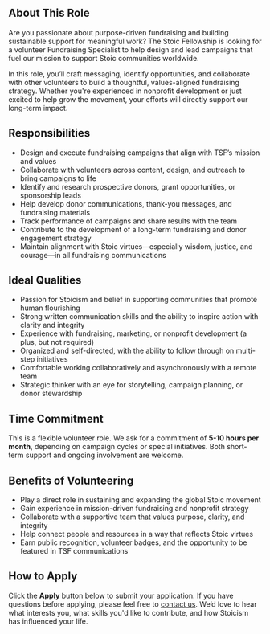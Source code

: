 ## About This Role

Are you passionate about purpose-driven fundraising and building sustainable support for meaningful work? The Stoic Fellowship is looking for a volunteer Fundraising Specialist to help design and lead campaigns that fuel our mission to support Stoic communities worldwide.

In this role, you’ll craft messaging, identify opportunities, and collaborate with other volunteers to build a thoughtful, values-aligned fundraising strategy. Whether you're experienced in nonprofit development or just excited to help grow the movement, your efforts will directly support our long-term impact.

## Responsibilities

- Design and execute fundraising campaigns that align with TSF’s mission and values
- Collaborate with volunteers across content, design, and outreach to bring campaigns to life
- Identify and research prospective donors, grant opportunities, or sponsorship leads
- Help develop donor communications, thank-you messages, and fundraising materials
- Track performance of campaigns and share results with the team
- Contribute to the development of a long-term fundraising and donor engagement strategy
- Maintain alignment with Stoic virtues—especially wisdom, justice, and courage—in all fundraising communications

## Ideal Qualities

- Passion for Stoicism and belief in supporting communities that promote human flourishing
- Strong written communication skills and the ability to inspire action with clarity and integrity
- Experience with fundraising, marketing, or nonprofit development (a plus, but not required)
- Organized and self-directed, with the ability to follow through on multi-step initiatives
- Comfortable working collaboratively and asynchronously with a remote team
- Strategic thinker with an eye for storytelling, campaign planning, or donor stewardship

## Time Commitment

This is a flexible volunteer role. We ask for a commitment of **5-10 hours per month**, depending on campaign cycles or special initiatives. Both short-term support and ongoing involvement are welcome.

## Benefits of Volunteering

- Play a direct role in sustaining and expanding the global Stoic movement
- Gain experience in mission-driven fundraising and nonprofit strategy
- Collaborate with a supportive team that values purpose, clarity, and integrity
- Help connect people and resources in a way that reflects Stoic virtues
- Earn public recognition, volunteer badges, and the opportunity to be featured in TSF communications

## How to Apply

Click the **Apply** button below to submit your application. If you have questions before applying, please feel free to [contact us](https://stoicfellowship.com/contact). We’d love to hear what interests you, what skills you'd like to contribute, and how Stoicism has influenced your life.
